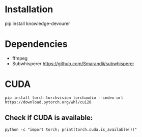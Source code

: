 # Installation

pip install knowledge-devourer

# Dependencies
- ffmpeg
- Subwhisperer https://github.com/Smarandii/subwhisperer

# CUDA
```commandline
pip install torch torchvision torchaudio --index-url https://download.pytorch.org/whl/cu126
```

## Check if CUDA is available:

```commandline
python -c "import torch; print(torch.cuda.is_available())"
```